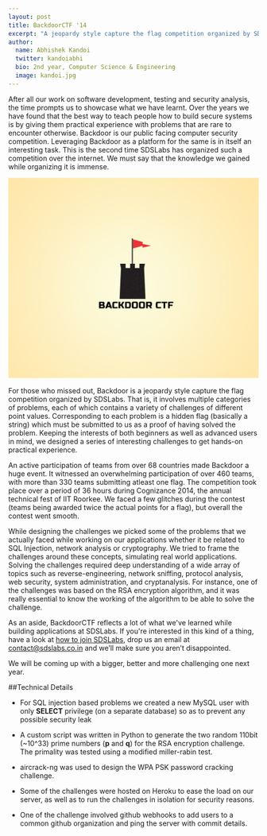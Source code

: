 ```yaml
---
layout: post
title: BackdoorCTF '14
excerpt: "A jeopardy style capture the flag competition organized by SDSLabs"
author:
  name: Abhishek Kandoi
  twitter: kandoiabhi
  bio: 2nd year, Computer Science & Engineering
  image: kandoi.jpg
---
```


After all our work on software development, testing and security analysis, the time prompts us to showcase what we have learnt. Over the years we have found that the best way to teach people how to build secure systems is by giving them practical experience with problems that are rare to encounter otherwise. Backdoor is our public facing computer security competition. Leveraging Backdoor as a platform for the same is in itself an interesting task. This is the second time SDSLabs has organized such a competition over the internet. We must say that the knowledge we gained while organizing it is immense.

![BackdoorCTF](/images/posts/backdoor-ctf/logo.jpg)

For those who missed out, Backdoor is a jeopardy style capture the flag competition organized by SDSLabs. That is, it involves multiple categories of problems, each of which contains a variety of challenges of different point values. Corresponding to each problem is a hidden flag (basically a string) which must be submitted to us as a proof of having solved the problem. Keeping the interests of both beginners as well as advanced users in mind, we designed a series of interesting challenges to get hands-on practical experience.

An active participation of teams from over 68 countries made Backdoor a huge event. It witnessed an overwhelming participation of over 460 teams, with more than 330 teams submitting atleast one flag. The competition took place over a period of 36 hours during Cognizance 2014, the annual technical fest of IIT Roorkee. We faced a few glitches during the contest (teams being awarded twice the actual points for a flag), but overall the contest went smooth.

While designing the challenges we picked some of the problems that we actually faced while working on our applications whether it be related to SQL Injection, network analysis or cryptography. We tried to frame the challenges around these concepts, simulating real world applications. Solving the challenges required deep understanding of a wide array of topics such as reverse-engineering, network sniffing, protocol analysis, web security, system administration, and cryptanalysis. For instance, one of the challenges was based on the RSA encryption algorithm, and it was really essential to know the working of the algorithm to be able to solve the challenge.

As an aside, BackdoorCTF reflects a lot of what we've learned while building applications at SDSLabs. If you're interested in this kind of a thing, have a look at [how to join SDSLabs](https://blog.sdslabs.co.in/2014/01/how-to-join-sdslabs/ "How to join SDSLabs"), drop us an email at <contact@sdslabs.co.in> and we’ll make sure you aren’t disappointed.

We will be coming up with a bigger, better and more challenging one next year.

##Technical Details

* For SQL injection based problems we created a new MySQL user with only **SELECT** privilege (on a separate database) so as to prevent any possible security leak

* A custom script was written in Python to generate the two random 110bit (~10^33) prime numbers (**p** and **q**) for the RSA encryption challenge. The primality was tested using a modified miller-rabin test.

* aircrack-ng was used to design the WPA PSK password cracking challenge.

* Some of the challenges were hosted on Heroku to ease the load on our server, as well as to run the challenges in isolation for security reasons.

* One of the challenge involved github webhooks to add users to a common github organization and ping the server with commit details.
